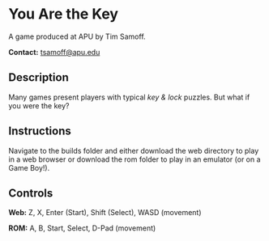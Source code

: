 # You Are the Key

A game produced at APU by Tim Samoff.

**Contact:** tsamoff@apu.edu

## Description

Many games present players with typical *key & lock* puzzles. But what if you were the key?

## Instructions

Navigate to the builds folder and either download the web directory to play in a web browser or download the rom folder to play in an emulator (or on a Game Boy!).

## Controls

**Web:** Z, X, Enter (Start), Shift (Select), WASD (movement)

**ROM:** A, B, Start, Select, D-Pad (movement)
